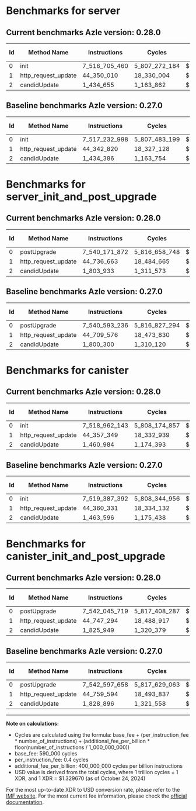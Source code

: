 # Benchmarks for server

## Current benchmarks Azle version: 0.28.0

| Id  | Method Name         | Instructions  | Cycles        | USD           | USD/Million Calls | Change                              |
| --- | ------------------- | ------------- | ------------- | ------------- | ----------------- | ----------------------------------- |
| 0   | init                | 7_516_705_460 | 5_807_272_184 | $0.0077217556 | $7_721.75         | <font color="green">-527_538</font> |
| 1   | http_request_update | 44_350_010    | 18_330_004    | $0.0000243729 | $24.37            | <font color="red">+7_190</font>     |
| 2   | candidUpdate        | 1_434_655     | 1_163_862     | $0.0000015476 | $1.54             | <font color="red">+269</font>       |

## Baseline benchmarks Azle version: 0.27.0

| Id  | Method Name         | Instructions  | Cycles        | USD           | USD/Million Calls |
| --- | ------------------- | ------------- | ------------- | ------------- | ----------------- |
| 0   | init                | 7_517_232_998 | 5_807_483_199 | $0.0077220362 | $7_722.03         |
| 1   | http_request_update | 44_342_820    | 18_327_128    | $0.0000243690 | $24.36            |
| 2   | candidUpdate        | 1_434_386     | 1_163_754     | $0.0000015474 | $1.54             |

# Benchmarks for server_init_and_post_upgrade

## Current benchmarks Azle version: 0.28.0

| Id  | Method Name         | Instructions  | Cycles        | USD           | USD/Million Calls | Change                              |
| --- | ------------------- | ------------- | ------------- | ------------- | ----------------- | ----------------------------------- |
| 0   | postUpgrade         | 7_540_171_872 | 5_816_658_748 | $0.0077342366 | $7_734.23         | <font color="green">-421_364</font> |
| 1   | http_request_update | 44_736_663    | 18_484_665    | $0.0000245785 | $24.57            | <font color="red">+27_087</font>    |
| 2   | candidUpdate        | 1_803_933     | 1_311_573     | $0.0000017440 | $1.74             | <font color="red">+3_633</font>     |

## Baseline benchmarks Azle version: 0.27.0

| Id  | Method Name         | Instructions  | Cycles        | USD           | USD/Million Calls |
| --- | ------------------- | ------------- | ------------- | ------------- | ----------------- |
| 0   | postUpgrade         | 7_540_593_236 | 5_816_827_294 | $0.0077344607 | $7_734.46         |
| 1   | http_request_update | 44_709_576    | 18_473_830    | $0.0000245641 | $24.56            |
| 2   | candidUpdate        | 1_800_300     | 1_310_120     | $0.0000017420 | $1.74             |

# Benchmarks for canister

## Current benchmarks Azle version: 0.28.0

| Id  | Method Name         | Instructions  | Cycles        | USD           | USD/Million Calls | Change                              |
| --- | ------------------- | ------------- | ------------- | ------------- | ----------------- | ----------------------------------- |
| 0   | init                | 7_518_962_143 | 5_808_174_857 | $0.0077229559 | $7_722.95         | <font color="green">-425_249</font> |
| 1   | http_request_update | 44_357_349    | 18_332_939    | $0.0000243768 | $24.37            | <font color="green">-2_982</font>   |
| 2   | candidUpdate        | 1_460_984     | 1_174_393     | $0.0000015616 | $1.56             | <font color="green">-2_612</font>   |

## Baseline benchmarks Azle version: 0.27.0

| Id  | Method Name         | Instructions  | Cycles        | USD           | USD/Million Calls |
| --- | ------------------- | ------------- | ------------- | ------------- | ----------------- |
| 0   | init                | 7_519_387_392 | 5_808_344_956 | $0.0077231820 | $7_723.18         |
| 1   | http_request_update | 44_360_331    | 18_334_132    | $0.0000243783 | $24.37            |
| 2   | candidUpdate        | 1_463_596     | 1_175_438     | $0.0000015629 | $1.56             |

# Benchmarks for canister_init_and_post_upgrade

## Current benchmarks Azle version: 0.28.0

| Id  | Method Name         | Instructions  | Cycles        | USD           | USD/Million Calls | Change                              |
| --- | ------------------- | ------------- | ------------- | ------------- | ----------------- | ----------------------------------- |
| 0   | postUpgrade         | 7_542_045_719 | 5_817_408_287 | $0.0077352333 | $7_735.23         | <font color="green">-551_939</font> |
| 1   | http_request_update | 44_747_294    | 18_488_917    | $0.0000245842 | $24.58            | <font color="green">-12_300</font>  |
| 2   | candidUpdate        | 1_825_949     | 1_320_379     | $0.0000017557 | $1.75             | <font color="green">-2_947</font>   |

## Baseline benchmarks Azle version: 0.27.0

| Id  | Method Name         | Instructions  | Cycles        | USD           | USD/Million Calls |
| --- | ------------------- | ------------- | ------------- | ------------- | ----------------- |
| 0   | postUpgrade         | 7_542_597_658 | 5_817_629_063 | $0.0077355268 | $7_735.52         |
| 1   | http_request_update | 44_759_594    | 18_493_837    | $0.0000245907 | $24.59            |
| 2   | candidUpdate        | 1_828_896     | 1_321_558     | $0.0000017572 | $1.75             |

---

**Note on calculations:**

- Cycles are calculated using the formula: base_fee + (per_instruction_fee \* number_of_instructions) + (additional_fee_per_billion \* floor(number_of_instructions / 1_000_000_000))
- base_fee: 590_000 cycles
- per_instruction_fee: 0.4 cycles
- additional_fee_per_billion: 400_000_000 cycles per billion instructions
- USD value is derived from the total cycles, where 1 trillion cycles = 1 XDR, and 1 XDR = $1.329670 (as of October 24, 2024)

For the most up-to-date XDR to USD conversion rate, please refer to the [IMF website](https://www.imf.org/external/np/fin/data/rms_sdrv.aspx).
For the most current fee information, please check the [official documentation](https://internetcomputer.org/docs/current/developer-docs/gas-cost#execution).
